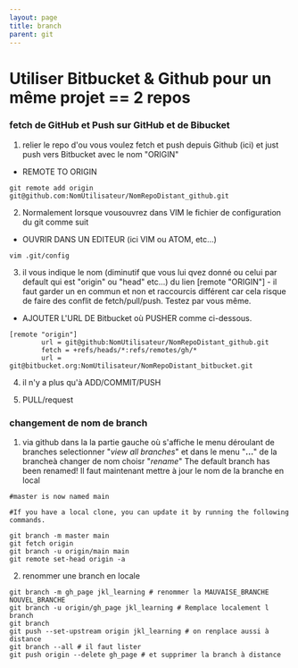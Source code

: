 ```yaml
---
layout: page
title: branch
parent: git
---
```

# Utiliser Bitbucket & Github pour un même projet == 2 repos

### fetch de GitHub et Push sur GitHub et de Bibucket
1. relier le repo d'ou  vous voulez fetch et push depuis Github (ici) et just push vers Bitbucket avec le nom "ORIGIN"
  * REMOTE TO ORIGIN
```
git remote add origin git@github.com:NomUtilisateur/NomRepoDistant_github.git
```

2. Normalement lorsque vousouvrez dans VIM le fichier de configuration du git comme suit
  * OUVRIR DANS UN EDITEUR (ici VIM ou ATOM, etc...)
```
vim .git/config
```
3. il vous indique le nom (diminutif que vous lui qvez donné ou celui par default qui est "origin" ou "head" etc...) du lien [remote "ORIGIN"] - il faut garder un en commun et non et raccourcis différent car cela risque de faire des conflit de fetch/pull/push. Testez par vous même.
  * AJOUTER L'URL DE Bitbucket où PUSHER comme ci-dessous.
```
[remote "origin"]
        url = git@github:NomUtilisateur/NomRepoDistant_github.git
        fetch = +refs/heads/*:refs/remotes/gh/*
        url = git@bitbucket.org:NomUtilisateur/NomRepoDistant_bitbucket.git
```
4. il n'y a plus qu'à ADD/COMMIT/PUSH

5. PULL/request

### changement de nom de branch 
1. via github
dans la la partie gauche où s'affiche le menu déroulant de branches selectionner "*view all branches*" et dans le menu "**...**" de la brancheà changer de nom choisr "*rename*"
   The default branch has been renamed!
Il faut maintenant mettre à jour le nom de la branche en local
````shell
#master is now named main

#If you have a local clone, you can update it by running the following commands.

git branch -m master main
git fetch origin
git branch -u origin/main main
git remote set-head origin -a
````
2. renommer une branch en locale
````shell
git branch -m gh_page jkl_learning # renommer la MAUVAISE_BRANCHE NOUVEL_BRANCHE
git branch -u origin/gh_page jkl_learning # Remplace localement l branch 
git branch 
git push --set-upstream origin jkl_learning # on renplace aussi à distance
git branch --all # il faut lister
git push origin --delete gh_page # et supprimer la branch à distance
````